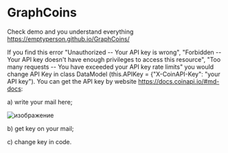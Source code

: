 # GraphCoins
Check demo and you understand everything https://emptyperson.github.io/GraphCoins/

If you find this error "Unauthorized -- Your API key is wrong", "Forbidden -- Your API key doesn't have enough privileges to access this resource", "Too many requests -- You have exceeded your API key rate limits" you would change API Key in class DataModel (this.APIKey = {"X-CoinAPI-Key": "your API key"). You can get the API key by website https://docs.coinapi.io/#md-docs:

a) write your mail here; 

![изображение](https://user-images.githubusercontent.com/71255688/143209635-b192d425-9428-4add-9872-7a4813059562.png)

b) get key on your mail;

c) change key in code.
